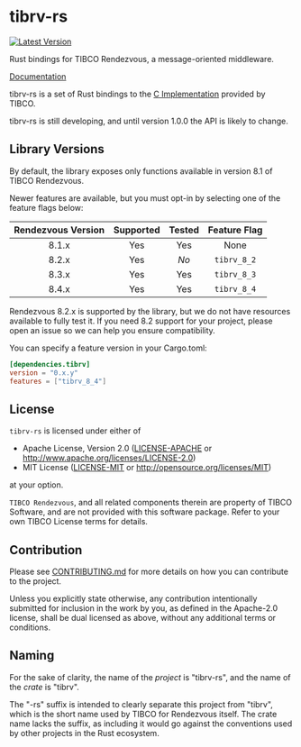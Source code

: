 # tibrv-rs
[![Latest Version](https://img.shields.io/crates/v/tibrv.svg)](https://crates.io/crates/tibrv)

Rust bindings for TIBCO Rendezvous, a message-oriented middleware.

[Documentation](https://bradfier.github.io/tibrv-rs/)

tibrv-rs is a set of Rust bindings to the [C Implementation](https://docs.tibco.com/pub/rendezvous/8.4.0-february-2012/doc/pdf/tib_rv_c_reference.pdf)
provided by TIBCO.

tibrv-rs is still developing, and until version 1.0.0 the API is likely to change.

## Library Versions
By default, the library exposes only functions available in version 8.1 of TIBCO Rendezvous.

Newer features are available, but you must opt-in by selecting one of the feature flags below:

| Rendezvous Version | Supported | Tested | Feature Flag |
|:------------------:|:---------:|:------:|:------------:|
| 8.1.x              | Yes       | Yes    | None         |
| 8.2.x              | Yes       | *No*   | `tibrv_8_2`  |
| 8.3.x              | Yes       | Yes    | `tibrv_8_3`  |
| 8.4.x              | Yes       | Yes    | `tibrv_8_4`  |

Rendezvous 8.2.x is supported by the library, but we do not have
resources available to fully test it. If you need 8.2 support for your project,
please open an issue so we can help you ensure compatibility.

You can specify a feature version in your Cargo.toml:

```toml
[dependencies.tibrv]
version = "0.x.y"
features = ["tibrv_8_4"]
```

## License
`tibrv-rs` is licensed under either of

 * Apache License, Version 2.0 ([LICENSE-APACHE](LICENSE-APACHE) or http://www.apache.org/licenses/LICENSE-2.0)
 * MIT License ([LICENSE-MIT](LICENSE-MIT) or http://opensource.org/licenses/MIT)

at your option.

`TIBCO Rendezvous`, and all related components therein are property of
TIBCO Software, and are not provided with this software package.
Refer to your own TIBCO License terms for details.

## Contribution
Please see [CONTRIBUTING.md](CONTRIBUTING.md) for more details on how you can
contribute to the project.

Unless you explicitly state otherwise, any contribution intentionally
submitted for inclusion in the work by you, as defined in the Apache-2.0
license, shall be dual licensed as above, without any additional terms or
conditions.

## Naming
For the sake of clarity, the name of the *project* is "tibrv-rs", and the name of the *crate* is "tibrv".

The "-rs" suffix is intended to clearly separate this project from "tibrv", which is the short
name used by TIBCO for Rendezvous itself. The crate name lacks the suffix, as including it
would go against the conventions used by other projects in the Rust ecosystem.
